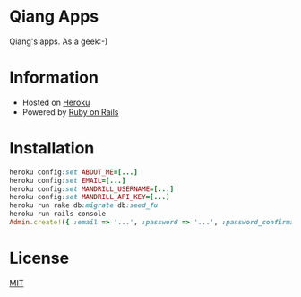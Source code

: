 Qiang Apps
==========

Qiang's apps. As a geek:-)

# Information

- Hosted on [Heroku](http://qiang-apps.herokuapp.com)
- Powered by [Ruby on Rails](http://rubyonrails.org)

# Installation

```ruby
heroku config:set ABOUT_ME=[...]
heroku config:set EMAIL=[...]
heroku config:set MANDRILL_USERNAME=[...]
heroku config:set MANDRILL_API_KEY=[...]
heroku run rake db:migrate db:seed_fu
heroku run rails console
Admin.create!({ :email => '...', :password => '...', :password_confirmation => '...' })
```

# License

[MIT](http://opensource.org/licenses/MIT)
